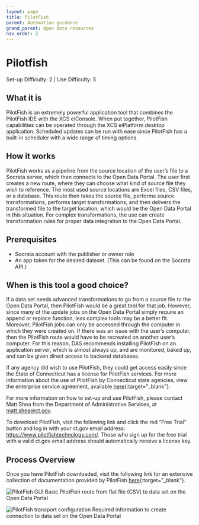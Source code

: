 ```yaml
---
layout: page
title: PilotFish
parent: Automation guidance
grand_parent: Open data resources
nav_order: 2
---
```


# Pilotfish
Set-up Difficulty: 2 | Use Difficulty: 5 

## What it is
PilotFish is an extremely powerful application tool that combines the PilotFish IDE with the XCS eiConsole. When put together, PilotFish capabilities can be operated through the XCS eiPlatform desktop application. Scheduled updates can be run with ease since PilotFish has a built-in scheduler with a wide range of timing options. 

## How it works
PilotFish works as a pipeline from the source location of the user’s file to a Socrata server, which then connects to the Open Data Portal. The user first creates a new route, where they can choose what kind of source file they wish to reference. The most used source locations are Excel files, CSV files, or a database. This route then takes the source file, performs source transformations, performs target transformations, and then delivers the transformed file to the target location, which would be the Open Data Portal in this situation. For complex transformations, the use can create transformation rules for proper data integration to the Open Data Portal. 

## Prerequisites
* Socrata account with the publisher or owner role 
* An app token for the desired dataset. (This can be found on the Socrata API.) 

## When is this tool a good choice?
If a data set needs advanced transformations to go from a source file to the Open Data Portal, then PilotFish would be a great tool for that job. However, since many of the update jobs on the Open Data Portal simply require an append or replace function, less complex tools may be a better fit. Moreover, PilotFish jobs can only be accessed through the computer in which they were created on. If there was an issue with the user’s computer, then the PilotFish route would have to be recreated on another user’s computer. For this reason, DAS recommends installing PilotFish on an application server, which is almost always up, and are monitored, baked up, and can be given direct access to backend databases. 

If any agency did wish to use PilotFish, they could get access easily since the State of Connecticut has a license for PilotFish services. For more information about the use of PilotFish by Connecticut state agencies, view the enterprise service agreement, available [here](https://portal.ct.gov/-/media/DAS/BEST/Data-Services/DASBESTeServicesEnterpriseDataIntegrationV1.pdf){:target="_blank"}.

For more information on how to set-up and use PilotFish, please contact Matt Shea from the Department of Administrative Services, at [matt.shea@ct.gov](mailto:matt.shea@ct.gov).  

To download PilotFish, visit the following link and click the red “Free Trial” button and log in with your ct.gov email address: https://www.pilotfishtechnology.com/. Those who sign up for the free trial with a valid ct.gov email address should automatically receive a license key.

## Process Overview  
Once you have PilotFish downloaded, visit the following link for an extensive collection of documentation provided by PilotFish [here](https://cms.pilotfishtechnology.com/?_ga=2.258813642.1784563989.1627481862-1295223994.1623077406){:target="_blank"}. 

![PilotFish GUI](../assets/automation_2.png)
Basic PilotFish route from flat file (CSV) to data set on the Open Data Portal

![PilotFish transport configuration](../assets/automation_3.png)
Required information to create connection to data set on the Open Data Portal